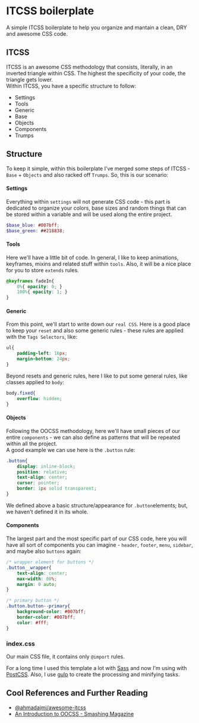 # ITCSS boilerplate

A simple ITCSS boilerplate to help you organize and mantain a clean, DRY and awesome CSS code.


## ITCSS

ITCSS is an awesome CSS methodology that consists, literally, in an inverted triangle within CSS. The highest the specificity of your code, the triangle gets lower.  
Within ITCSS, you have a specific structure to follow:

- Settings
- Tools
- Generic
- Base
- Objects
- Components
- Trumps


## Structure

To keep it simple, within this boilerplate I've merged some steps of ITCSS - `Base` + `Objects` and also racked off `Trumps`.
So, this is our scenario:


#### Settings

Everything within `settings` will not generate CSS code - this part is dedicated to organize your colors, base sizes and random things that can be stored within a variable and will be used along the entire project.  

```scss
$base_blue: #007bff;
$base_green: ##218838;
```


#### Tools

Here we'll have a little bit of code. In general, I like to keep animations, keyframes, mixins and related stuff within `tools`. Also, it will be a nice place for you to store `extends` rules.  

```css
@keyframes fadeIn{
    0%{ opacity: 0; }
    100%{ opacity: 1; }
}
```


#### Generic

From this point, we'll start to write down our `real CSS`. Here is a good place to keep your `reset` and also  some generic rules - these rules are applied with the `Tags Selectors`, like:

```css
ul{
    padding-left: 16px;
    margin-bottom: 24px;
}
```

Beyond resets and generic rules, here I like to put some general rules, like classes applied to `body`:  

```css
body.fixed{
    overflow: hidden;
}
```

#### Objects

Following the OOCSS methodology, here we'll have small pieces of our entire `components` - we can also define as patterns that will be repeated within all the project.  
A good example we can use here is the `.button` rule:

```css
.button{
    display: inline-block;
    position: relative;
    text-align: center;
    cursor: pointer;
    border: 1px solid transparent;
}
```

We defined above a basic structure/appearance for `.button`elements; but, we haven't defined it in its whole.


#### Components

The largest part and the most specific part of our CSS code, here you will have all sort of components you can imagine - `header`, `footer`, `menu`, `sidebar`, and maybe also `buttons` again:

```css
/* wrapper element for buttons */
.button__wrapper{
    text-align: center;
    max-width: 80%;
    margin: 0 auto;
}

/* primary button */
.button.button--primary{
    background-color: #007bff;
    border-color: #007bff;
    color: #fff;
}
```


### index.css

Our main CSS file, it contains only `@import` rules.  

For a long time I used this template a lot with [Sass](https://sass-lang.com/) and now I'm using with [PostCSS](https://postcss.org/). Also, I use [gulp](http://gulpjs.com/) to create the processing and minifying tasks.


## Cool References and Further Reading

- [@ahmadajmi/awesome-itcss](https://github.com/ahmadajmi/awesome-itcss)
- [An Introduction to OOCSS - Smashing Magazine](https://www.smashingmagazine.com/2011/12/an-introduction-to-object-oriented-css-oocss/)

